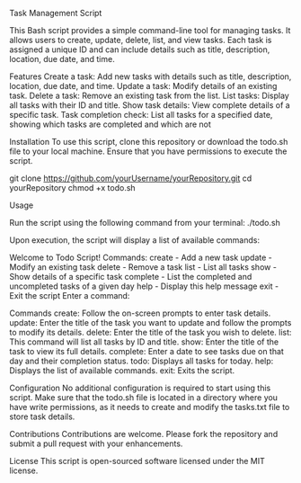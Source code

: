 Task Management Script

This Bash script provides a simple command-line tool for managing tasks. It allows users to create, update, delete, list, and view tasks. Each task is assigned a unique ID and can include details such as title, description, location, due date, and time.

Features
Create a task: Add new tasks with details such as title, description, location, due date, and time.
Update a task: Modify details of an existing task.
Delete a task: Remove an existing task from the list.
List tasks: Display all tasks with their ID and title.
Show task details: View complete details of a specific task.
Task completion check: List all tasks for a specified date, showing which tasks are completed and which are not

Installation
To use this script, clone this repository or download the todo.sh file to your local machine. Ensure that you have permissions to execute the script.

git clone https://github.com/yourUsername/yourRepository.git
cd yourRepository
chmod +x todo.sh

Usage

Run the script using the following command from your terminal:
./todo.sh

Upon execution, the script will display a list of available commands:

Welcome to Todo Script!
Commands:
    create - Add a new task
    update - Modify an existing task
    delete - Remove a task
    list   - List all tasks
    show   - Show details of a specific task
    complete - List the completed and uncompleted tasks of a given day
    help   - Display this help message
    exit   - Exit the script
Enter a command:

Commands
create: Follow the on-screen prompts to enter task details.
update: Enter the title of the task you want to update and follow the prompts to modify its details.
delete: Enter the title of the task you wish to delete.
list: This command will list all tasks by ID and title.
show: Enter the title of the task to view its full details.
complete: Enter a date to see tasks due on that day and their completion status.
todo: Displays all tasks for today.
help: Displays the list of available commands.
exit: Exits the script.

Configuration
No additional configuration is required to start using this script. Make sure that the todo.sh file is located in a directory where you have write permissions, as it needs to create and modify the tasks.txt file to store task details.

Contributions
Contributions are welcome. Please fork the repository and submit a pull request with your enhancements.

License
This script is open-sourced software licensed under the MIT license.

